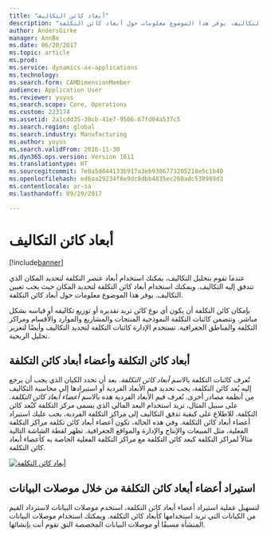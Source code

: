 ```yaml
---
title: "أبعاد كائن التكاليف"
description: "عندما تقوم بتحليل التكاليف، يمكنك استخدام أبعاد عنصر التكلفة لتحديد المكان الذي تتدفق إليه التكاليف. ويمكنك استخدام أبعاد كائن التكلفة لتحديد المكان حيث يجب تعيين التكاليف. يوفر هذا الموضوع معلومات حول أبعاد كائن التكلفة."
author: AndersGirke
manager: AnnBe
ms.date: 06/20/2017
ms.topic: article
ms.prod: 
ms.service: dynamics-ax-applications
ms.technology: 
ms.search.form: CAMDimensionMember
audience: Application User
ms.reviewer: yuyus
ms.search.scope: Core, Operations
ms.custom: 223174
ms.assetid: 2a1cdd35-30cb-41e7-9506-67fd04a537c5
ms.search.region: global
ms.search.industry: Manufacturing
ms.author: yuyus
ms.search.validFrom: 2016-11-30
ms.dyn365.ops.version: Version 1611
ms.translationtype: HT
ms.sourcegitcommit: 7e0a5d044133b917a3eb9386773205218e5c1b40
ms.openlocfilehash: ed6aa29234f8e9dc8dbb4835ec260adc538989d3
ms.contentlocale: ar-sa
ms.lasthandoff: 09/29/2017

---
```


# <a name="cost-object-dimensions"></a>أبعاد كائن التكاليف

[!include[banner](../includes/banner.md)]


عندما تقوم بتحليل التكاليف، يمكنك استخدام أبعاد عنصر التكلفة لتحديد المكان الذي تتدفق إليه التكاليف. ويمكنك استخدام أبعاد كائن التكلفة لتحديد المكان حيث يجب تعيين التكاليف. يوفر هذا الموضوع معلومات حول أبعاد كائن التكلفة.

بإمكان كائن التكلفة أن يكون أي نوع كائن تريد تقديره أو توزيع تكاليفه أو قياسه بشكل مباشر. وتتضمن كائنات التكلفة النموذجية المنتجات والمشاريع والموارد والأقسام ومراكز التكلفة والمناطق الجغرافية. تستخدم الإدارة كائنات التكلفة لتحديد التكاليف وأيضًا لتعزيز تحليل الربحية.

## <a name="cost-object-dimensions-and-cost-object-dimension-members"></a>أبعاد كائن التكلفة وأعضاء أبعاد كائن التكلفة
تُعرف كائنات التكلفة بالاسم *أبعاد كائن التكلفة*. بعد أن تحدد الكيان الذي يجب أن يرجع إليه بُعد كائن التكلفة، يجب تحديد قيم الأبعاد الفردية أو استيرادها إلى محاسبة التكاليف من أنظمة مصادر أخرى. تُعرف قيم الأبعاد الفردية هذه بالاسم *أعضاء أبعاد كائن التكلفة*. على سبيل المثال، تريد استخدام البعد المالي الذي يسمى مركز التكلفة كبُعد كائن التكلفة. للاطلاع على كيفية تدفق التكاليف إلى مراكز التكلفة الفردية، يجب عليك استيراد أعضاء أبعاد كائن التكلفة. وفي هذه الحالة، تكون أعضاء أبعاد كائن تكلفة مراكز التكلفة الفعلية، مثل المبيعات والإنتاج والإدارة والمواقع الجغرافية. تظهر لقطة الشاشة التالية مثالاً لمراكز التكلفة كبعد كائن التكلفة مع مراكز التكلفة الفعلية الخاصة به كأعضاء أبعاد كائن التكلفة. 

[![أبعاد كائن التكلفة](./media/cost-object-dimensions.png)](./media/cost-object-dimensions.png)

## <a name="import-cost-object-dimension-members-through-data-connectors"></a>استيراد أعضاء أبعاد كائن التكلفة من خلال موصلات البيانات
لتسهيل عملية استيراد أعضاء أبعاد كائن التكلفة، استخدم موصلات البيانات لاسترداد القيم من الكيانات التي تريد استخدامها كأبعاد كائن التكلفة. ويمكنك استخدام موصلات البيانات المنشأة مسبقًا أو موصلات البيانات المخصصة التق تقوم أنت بإنشائها.




